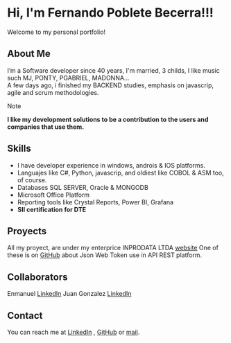 # Hi, I'm Fernando Poblete Becerra!!!
Welcome to my personal portfolio!

## About Me
I’m a Software developer since 40 years, I'm married, 3 childs, I like music such MJ, PONTY, PGABRIEL, MADONNA...  
A few days ago, i finished my BACKEND studies, emphasis on javascrip, agile and scrum methodologies.  

> [!NOTE]
> **I like my development solutions to be a contribution to the users and companies that use them.**


## Skills
- I have developer experience in windows, androis & IOS platforms.
- Languajes like C#, Python, javascrip, and oldiest like COBOL & ASM too, of course.
- Databases SQL SERVER, Oracle & MONGODB
- Microsoft Office Platform
- Reporting tools like Crystal Reports, Power BI, Grafana
- **SII certification for DTE**

## Proyects

All my proyect, are under my enterprice INPRODATA LTDA [website](https://www.inprodata.cl)
One of these is on [GitHub](https://github.com/byfepo/proyect01) about Json Web Token use in API REST platform. 

## Collaborators
Enmanuel  [LinkedIn](https://github.com/EnmanuelKantt/EnmanuelKantt)
Juan Gonzalez [LinkedIn](https://github.com/JuanGonzalezJara)

## Contact
You can reach me at [LinkedIn](https://www.linkedin.com/in/fernando-poblete-becerra) , [GitHub](https://github.com/BYFEPO) or [mail](pobletefernando@yahoo.com).

